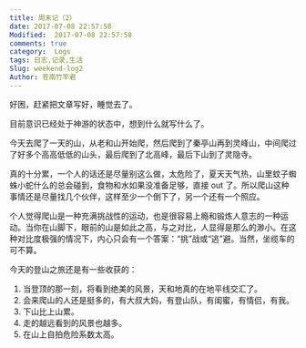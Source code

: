 ```yaml
---
title: 周末记（2）
date: 2017-07-08 22:57:58
Modified:  2017-07-08 22:57:58
comments: true
category:  Logs
tags: 日志,记录,生活
Slug: weekend-log2
Author: 苍南竹竿君
---
```

好困，赶紧把文章写好，睡觉去了。  

目前意识已经处于神游的状态中，想到什么就写什么了。  

今天去爬了一天的山，从老和山开始爬，然后爬到了秦亭山再到灵峰山，中间爬过了好多个高高低低的山头，最后爬到了北高峰，最后下山到了灵隐寺。  

真的十分累，一个人的话还是尽量别这么做，太危险了，夏天天气热，山里蚊子蜘蛛小蛇什么的总会碰到，食物和水如果没准备足够，直接 out 了。所以爬山这种事情还是尽量找几个伙伴，这样至少一个倒下了，另一个还有一个照应。<!--more-->  

个人觉得爬山是一种充满挑战性的运动，也是很容易上瘾和锻炼人意志的一种运动。当你在山脚下，眼前的山是如此之高，与之对比，人显得是那么的渺小。在这种对比度极强的情况下，内心只会有一个答案：“挑”战或“逃”避。当然，坐缆车的可不算。  

今天的登山之旅还是有一些收获的：
1. 当登顶的那一刻，将看到绝美的风景，天和地真的在地平线交汇了。  
2. 会来爬山的人还是挺多的，有大叔大妈，有登山队，有闺蜜，有情侣，有我。  
3. 下山比上山累。  
4. 走的越远看到的风景也越多。  
5. 在山上自拍危险系数太高。